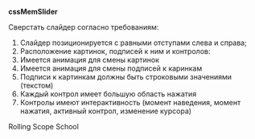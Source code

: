 **cssMemSlider**

Сверстать слайдер согласно требованиям:
1. Слайдер позиционируется с равными отступами слева и справа;
2. Расположение картинок, подписей к ним и контролов:
3. Имеется анимация для смены картинок
4. Имеется анимация для смены подписей к каринкам
5. Подписи к картинкам должны быть строковыми значениями (текстом)
6. Каждый контрол имеет большую область нажатия
7. Контролы имеют интерактивность (момент наведения, момент нажатия, активный контрол, изменение курсора)


Rolling Scope School
